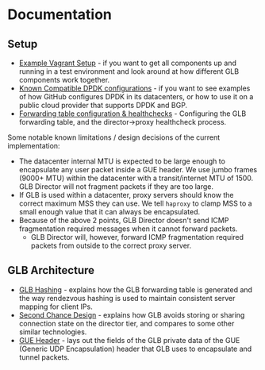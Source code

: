 # Documentation

## Setup

 * [Example Vagrant Setup](./setup/example-setup-vagrant.md) - if you want to get all components up and running in a test environment and look around at how different GLB components work together.
 * [Known Compatible DPDK configurations](./setup/known-compatible-dpdk.md) - if you want to see examples of how GitHub configures DPDK in its datacenters, or how to use it on a public cloud provider that supports DPDK and BGP.
 * [Forwarding table configuration & healthchecks](./setup/forwarding-table-config.md) - Configuring the GLB forwarding table, and the director->proxy healthcheck process.

Some notable known limitations / design decisions of the current implementation:
 * The datacenter internal MTU is expected to be large enough to encapsulate any user packet inside a GUE header. We use jumbo frames (9000+ MTU) within the datacenter with a transit/internet MTU of 1500. GLB Director will not fragment packets if they are too large.
 * If GLB is used within a datacenter, proxy servers should know the correct maximum MSS they can use. We tell `haproxy` to clamp MSS to a small enough value that it can always be encapsulated.
 * Because of the above 2 points, GLB Director doesn't send ICMP fragmentation required messages when it cannot forward packets.
   * GLB Director will, however, forward ICMP fragmentation required packets from outside to the correct proxy server.

## GLB Architecture

 * [GLB Hashing](./development/glb-hashing.md) - explains how the GLB forwarding table is generated and the way rendezvous hashing is used to maintain consistent server mapping for client IPs.
 * [Second Chance Design](./development/second-chance-design.md) - explains how GLB avoids storing or sharing connection state on the director tier, and compares to some other similar technologies.
 * [GUE Header](./development/gue-header.md) - lays out the fields of the GLB private data of the GUE (Generic UDP Encapsulation) header that GLB uses to encapsulate and tunnel packets.
